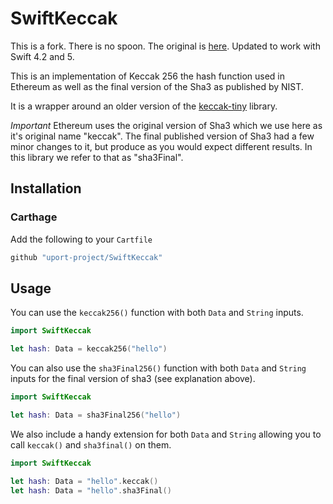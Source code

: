 # SwiftKeccak

This is a fork.  There is no spoon.  The original is [here](https://github.com/uport-project/SwiftKeccak).  Updated to work with Swift 4.2 and 5.

This is an implementation of Keccak 256 the hash function used in Ethereum as well as the final version of the Sha3 as published by NIST.

It is a wrapper around an older version of the [keccak-tiny](https://github.com/coruus/keccak-tiny) library.

*Important* Ethereum uses the original version of Sha3 which we use here as it's original name "keccak". The final published version of Sha3 had a few minor changes to it, but produce as you would expect different results. In this library we refer to that as "sha3Final".

## Installation

### Carthage

Add the following to your `Cartfile`

```ruby
github "uport-project/SwiftKeccak"
```

## Usage

You can use the `keccak256()` function with both `Data` and `String` inputs.

```swift
import SwiftKeccak

let hash: Data = keccak256("hello")
```

You can also use the `sha3Final256()` function with both `Data` and `String` inputs for the final version of sha3 (see explanation above).

```swift
import SwiftKeccak

let hash: Data = sha3Final256("hello")
```


We also include a handy extension for both `Data` and `String` allowing you to call `keccak()` and `sha3final()` on them.

```swift
import SwiftKeccak

let hash: Data = "hello".keccak()
let hash: Data = "hello".sha3Final()
```
